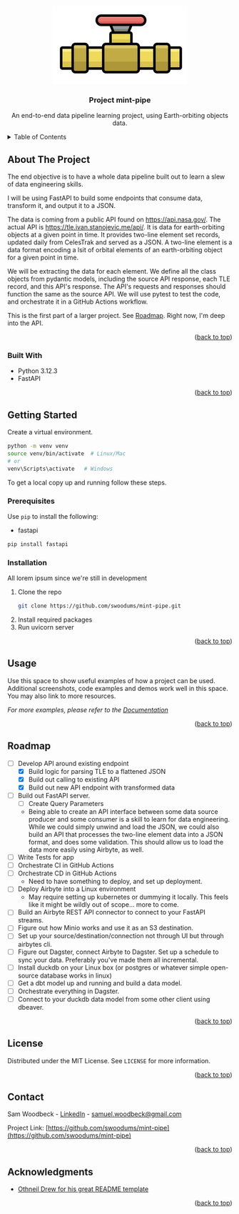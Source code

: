 <a id="readme-top"></a>
<!--
*** With gratitude, from https://github.com/othneildrew/Best-README-Template/ 
*** Thanks for checking out the Best-README-Template. If you have a suggestion
*** that would make this better, please fork the repo and create a pull request
*** or simply open an issue with the tag "enhancement".
*** Don't forget to give the project a star!
*** Thanks again! Now go create something AMAZING! :D
-->




<!-- PROJECT LOGO -->
<br />
<div align="center">
  <a href="https://github.com/swoodums/mint-pipe">
    <img src="images/screenshot.png" alt="Logo">
  </a>

<h3 align="center">Project mint-pipe</h3>

  <p align="center">
    An end-to-end data pipeline learning project, using Earth-orbiting objects data.
    <br />
  </p>
</div>



<!-- TABLE OF CONTENTS -->
<details>
  <summary>Table of Contents</summary>
  <ol>
    <li>
      <a href="#about-the-project">About The Project</a>
      <ul>
        <li><a href="#built-with">Built With</a></li>
      </ul>
    </li>
    <li>
      <a href="#getting-started">Getting Started</a>
      <ul>
        <li><a href="#prerequisites">Prerequisites</a></li>
        <li><a href="#installation">Installation</a></li>
      </ul>
    </li>
    <li><a href="#usage">Usage</a></li>
    <li><a href="#roadmap">Roadmap</a></li>
    <li><a href="#license">License</a></li>
    <li><a href="#contact">Contact</a></li>
    <li><a href="#acknowledgments">Acknowledgments</a></li>
  </ol>
</details>



<!-- ABOUT THE PROJECT -->
## About The Project

<!-- ![Product Name Screen Shot][product-screenshot] -->

The end objective is to have a whole data pipeline built out to learn a slew of data engineering skills.

I will be using FastAPI to build some endpoints that consume data, transform it, and output it to a JSON.

The data is coming from a public API found on https://api.nasa.gov/.  The actual API is https://tle.ivan.stanojevic.me/api/.  It is data for earth-orbiting objects at a given point in time.  It provides two-line element set records, updated daily from  CelesTrak and served as a JSON.  A two-line element is a data format encoding a lsit of orbital elements of an earth-orbiting object for a given point in time.

We will be extracting the data for each element.  We define all the class objects from pydantic models, including the source API response, each TLE record, and this API's response. The API's requests and responses should function the same as the source API. We will use pytest to test the code, and orchestrate it in a GitHub Actions workflow.

This is the first part of a larger project.  See <a href="#roadmap">Roadmap</a>.  Right now, I'm deep into the API.

<p align="right">(<a href="#readme-top">back to top</a>)</p>



### Built With

* Python 3.12.3
* FastAPI

<p align="right">(<a href="#readme-top">back to top</a>)</p>



<!-- GETTING STARTED -->
## Getting Started

Create a virtual environment.
```bash
python -m venv venv
source venv/bin/activate  # Linux/Mac
# or
venv\Scripts\activate   # Windows
```
To get a local copy up and running follow these steps.

### Prerequisites

Use `pip` to install the following:
* fastapi
```bash
pip install fastapi
```


### Installation

All lorem ipsum since we're still in development

1. Clone the repo
   ```bash
   git clone https://github.com/swoodums/mint-pipe.git
   ```
2. Install required packages
3. Run uvicorn server

<p align="right">(<a href="#readme-top">back to top</a>)</p>



<!-- USAGE EXAMPLES -->
## Usage

Use this space to show useful examples of how a project can be used. Additional screenshots, code examples and demos work well in this space. You may also link to more resources.

_For more examples, please refer to the [Documentation](https://example.com)_

<p align="right">(<a href="#readme-top">back to top</a>)</p>



<!-- ROADMAP -->
## Roadmap

- [ ] Develop API around existing endpoint
    - [x] Build logic for parsing TLE to a flattened JSON
    - [x] Build out calling to existing API
    - [x] Build out new API endpoint with transformed data
- [ ] Build out FastAPI server.
    - [ ] Create Query Parameters
    - Being able to create an API interface between some data source producer and some consumer is a skill to learn for data engineering.  While we could simply unwind and load the JSON, we could also build an API that processes the two-line element data into a JSON format, and does some validation.  This should allow us to load the data more easily using Airbyte, as well.
- [ ] Write Tests for app
- [ ] Orchestrate CI in GitHub Actions
- [ ] Orchestrate CD in GitHub Actions
    - Need to have something to deploy, and set up deployment.
- [ ] Deploy Airbyte into a Linux environment
    - May require setting up kubernetes or dummying it locally.  This feels like it might be wildly out of scope... more to come.
- [ ] Build an Airbyte REST API connector to connect to your FastAPI streams.
- [ ] Figure out how Minio works and use it as an S3 destination.
- [ ] Set up your source/destination/connection not through UI but through airbytes cli. 
- [ ] Figure out Dagster, connect Airbyte to Dagster. Set up a schedule to sync your data. Preferably you've made them all incremental.
- [ ] Install duckdb on your Linux box (or postgres or whatever simple open-source database works in linux)
- [ ] Get a dbt model up and running and build a data model. 
- [ ] Orchestrate everything in Dagster. 
- [ ] Connect to your duckdb data model from some other client using dbeaver.

<!-- See the [open issues](https://github.com/swoodums/mint-pipe/issues) for a full list of proposed features (and known issues).
Save this for when you actually have features built out in GitHub, if you do. -->

<p align="right">(<a href="#readme-top">back to top</a>)</p>


<!-- LICENSE -->
## License

Distributed under the MIT License. See `LICENSE` for more information.

<p align="right">(<a href="#readme-top">back to top</a>)</p>



<!-- CONTACT -->
## Contact

Sam Woodbeck - [LinkedIn](https://www.linkedin.com/in/samuel-woodbeck-25224230) -  samuel.woodbeck@gmail.com

Project Link: [https://github.com/swoodums/mint-pipe](https://github.com/swoodums/mint-pipe)

<p align="right">(<a href="#readme-top">back to top</a>)</p>



<!-- ACKNOWLEDGMENTS -->
## Acknowledgments

* [Othneil Drew for his great README template](https://github.com/othneildrew)

<p align="right">(<a href="#readme-top">back to top</a>)</p>



<!-- MARKDOWN LINKS & IMAGES -->
<!-- https://www.markdownguide.org/basic-syntax/#reference-style-links -->
[product-screenshot]: images/screenshot.png